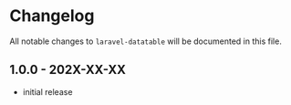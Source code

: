 # Changelog

All notable changes to `laravel-datatable` will be documented in this file.

## 1.0.0 - 202X-XX-XX

- initial release
